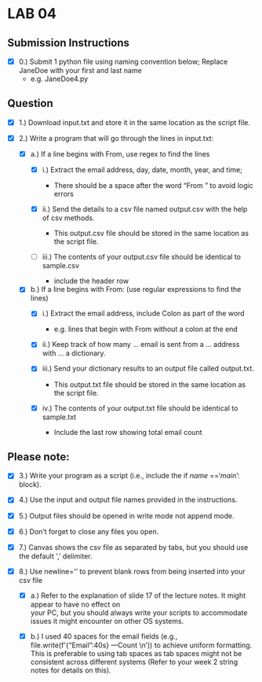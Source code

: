 # **LAB 04**


## **Submission Instructions**

- [x] 0.) Submit 1 python file using naming convention below; Replace JaneDoe with your first and last name
	* e.g. JaneDoe4.py  



## **Question**

- [x] 1.) Download input.txt and store it in the same location as the script file.


- [x] 2.) Write a program that will go through the lines in input.txt:

	- [x] a.) If a line begins with From, use regex to find the lines
		- [x] i.) Extract the email address, day, date, month, year, and time; 
			* There should be a space after the word “From ” to avoid logic errors
			
		- [x] ii.) Send the details to a csv file named output.csv with the help of csv methods. 
			* This output.csv file should be stored in the same location as the script file.
			
		- [ ] iii.) The contents of your output.csv file should be identical to sample.csv
			* include the header row
			
	- [x] b.) If a line begins with From: (use regular expressions to find the lines)
		- [x] i.) Extract the email address, include Colon as part of the word 
			* e.g. lines that begin with From without a colon at the end
			
		- [x] ii.) Keep track of how many ... email is sent from a ... address with ... a dictionary.
		
		- [x] iii.) Send your dictionary results to an output file called output.txt. 
			* This output.txt file should be stored in the same location as the script file.
			
		- [x] iv.) The contents of your output.txt file should be identical to sample.txt
			* Include the last row showing total email count
	
	
## Please note:
			
- [x] 3.) Write your program as a script (i.e., include the if _name_ ==‘_main_’: block).
	
- [x] 4.) Use the input and output file names provided in the instructions.
	
- [x] 5.) Output files should be opened in write mode not append mode.

- [x] 6.) Don’t forget to close any files you open.

- [x] 7.) Canvas shows the csv file as separated by tabs, but you should use the default ',’ delimiter.

- [x] 8.) Use newline='’ to prevent blank rows from being inserted into your csv file 
	
	- [x] a.) Refer to the explanation of slide 17 of the lecture notes. It might appear to have no effect on 		
		your PC, but you should always write your scripts to accommodate issues it might encounter 
		on other OS systems.
			
	- [x] b.) I used 40 spaces for the email fields (e.g., file.write(f'{“Email”:40s} —Count \n’)) to achieve 
		uniform formatting. This is preferable to using tab spaces as tab spaces might not be consistent 
		across different systems (Refer to your week 2 string notes for details on this).
